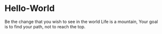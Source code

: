 # Hello-World
Be the change that you wish to see in the world
Life is a mountain, Your goal is to find your path, not to reach the top.

